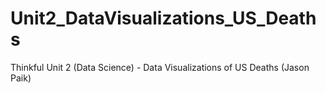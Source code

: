 # Unit2_DataVisualizations_US_Deaths
Thinkful Unit 2 (Data Science) - Data Visualizations of US Deaths (Jason Paik)
